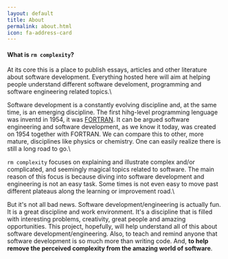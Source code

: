 ```yaml
---
layout: default
title: About
permalink: about.html
icon: fa-address-card
---
```


#### What is `rm complexity`?

At its core this is a place to publish essays, articles and other literature about software development. Everything hosted here will aim at helping people understand different software develoment, programming and software engineering related topics.\\

Software development is a constantly evolving discipline and, at the same time, is an emerging discipline.
The first hihg-level programming lenguage was inventd in 1954, it was [FORTRAN](http://www-03.ibm.com/ibm/history/ibm100/us/en/icons/fortran/). It can be argued software engineering and software development, as we know it today, was created on 1954 together with FORTRAN.
We can compare this to other, more mature, disciplines like physics or chemistry. One can easily realize there is still a long road to go.\\

`rm complexity` focuses on explaining and illustrate complex and/or complicated, and seemingly magical topics related to software. The main reason of this focus is because diving into software development and engineering is not an easy task. Some times is not even easy to move past different plateaus along the learning or improvement road.\\

But it's not all bad news. Software development/engineering is actually fun. It is a great discipline and work environment. It's a discipline that is filled with interesting problems, creativity, great people and amazing opportunities. This project, hopefully, will help understand all of this about software development/engineering. Also, to teach and remind anyone that software development is so much more than writing code. And, **to help remove the perceived complexity from the amazing world of software**.
